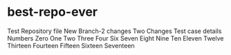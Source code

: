 # best-repo-ever

Test Repository file
New Branch-2 changes
Two Changes
Test case details
Numbers
Zero
One
Two
Three
Four
Six
Seven
Eight
Nine
Ten
Eleven
Twelve
Thirteen
Fourteen
Fifteen
Sixteen
Seventeen
